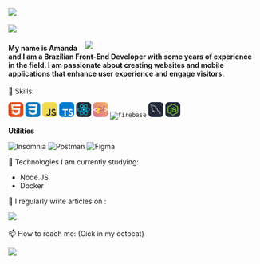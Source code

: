 ![](https://komarev.com/ghpvc/?username=amandaduuaartes&color=006bed)
<p align="left">
  <a href="https://github.com/CodeWhiteWeb/CodeWhiteWeb"><img src="https://readme-typing-svg.herokuapp.com?color=%23800080&center=true&vCenter=true&lines=Hi+%2C+welcome+to+my+Github+page;I+am+Software+Developer;Web+Dev;Mobile+Dev;FrontEnd+Dev+%3C3"></a>
</p>

<img src="https://raw.githubusercontent.com/MicaelliMedeiros/micaellimedeiros/master/image/computer-illustration.png" min-width="400px" max-width="400px" width="350px" align="right">

#### My name is Amanda and I am a Brazilian Front-End Developer with some years of experience in the field. I am passionate about creating websites and mobile applications that enhance user experience and engage visitors.

<p align="left">
 💬 Skills:  <div> 
    <code><img height="30" src="https://github.com/tandpfun/skill-icons/blob/main/icons/HTML.svg"/></code>
    <code><img height="30" src="https://github.com/tandpfun/skill-icons/blob/main/icons/CSS.svg"/></code>
    <code><img height ="30" src="https://github.com/tandpfun/skill-icons/blob/main/icons/JavaScript.svg"/></code>
    <code><img height="30" src="https://github.com/tandpfun/skill-icons/blob/main/icons/TypeScript.svg"></code>
    <code><img height="30" src="https://github.com/tandpfun/skill-icons/blob/main/icons/React-Dark.svg"/></code>
    <code><img height="30" src="https://github.com/tandpfun/skill-icons/blob/main/icons/StyledComponents.svg"/></code>
    <code><img height="30" src="https://www.vectorlogo.zone/logos/firebase/firebase-icon.svg" alt="firebase"/></code>
   <code><img src="https://github.com/tandpfun/skill-icons/blob/main/icons/MySQL-Dark.svg" alt="mysql" height="30"/></code>
   <code><img src="https://github.com/tandpfun/skill-icons/blob/main/icons/NodeJS-Dark.svg" alt="nodejs" height="30"/></code>
  </div>
</p>

 **Utilities**

  ![Insomnia](https://img.shields.io/badge/-Insomnia-333333?style=flat&logo=insomnia)
  ![Postman](https://img.shields.io/badge/-Postman-333333?style=flat&logo=postman)
  ![Figma](https://img.shields.io/badge/-Figma-333333?style=flat&logo=figma)
  
🌱 Technologies I am currently studying:
* Node.JS
* Docker

📝 I regularly write articles on : 
<div>
 <a href="https://medium.com/@amandaduuaarte">
  <Img src="https://img.shields.io/badge/Medium-12100E?style=for-the-badge&logo=medium&logoColor=white"/> 
 </a>
</div>

<p> 📫 How to reach me: (Cick in my octocat) <p>
<a href="https://www.linkedin.com/in/amanda-duarte-99545721b/">
 <img height="200" aling="center" src="https://user-images.githubusercontent.com/89158507/234911290-55aae1a6-a83f-4b18-bd94-64ec77dc43ab.png">
</a>
 
<!-- <div align="center">
<img height="203px" src="https://github-readme-stats.vercel.app/api?username=amandaduuaarte&show_icons=true&custom_title=Amanda's%20Github%20Stats&theme=tokyonight&hide_border=true">
</div> -->
